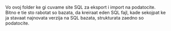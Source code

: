 Vo ovoj folder ke gi cuvame site SQL za eksport i import na podatocite.
Bitno e tie sto rabotat so bazata, da kreiraat eden SQL fajl, kade sekojpat ke ja stavaat najnovata verzija na SQL bazata, strukturata zaedno so podatocite.
